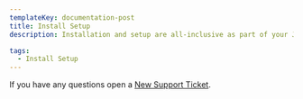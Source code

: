 ```yaml
---
templateKey: documentation-post
title: Install Setup
description: Installation and setup are all-inclusive as part of your JUNIPA subscription. 

tags:
  - Install Setup
---
```




If you have any questions open a [New Support Ticket](/contact). 
